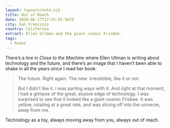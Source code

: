 ```yaml
---
layout: layouts/note.njk
title: Out of Reach
date: 2020-06-17T17:55:55.947Z
city: San Francisco
country: California
extract: Ellen Ullman and the giant cosmic Frisbee.
tags:
  - books
---
```


There’s a line in _Close to the Machine_ where Ellen Ullman is writing about technology and the future, and there’s an image that I haven’t been able to shake in all the years since I read her book:

> The future. Right again. The new: irresistible, like it or not.
>
> But I didn’t like it. I was parting ways with it. And right at that moment, I had a glimpse of the great, elusive edge of technology. I was surprised to see that it looked like a giant cosmic Frisbee. It was yellow, rotating at a great rate, and was slicing off into the universe, away from me.

Technology as a toy, always moving away from you, always out of reach.
